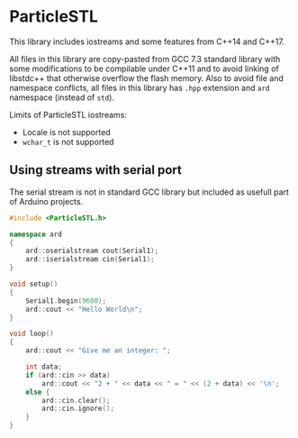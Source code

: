 # ParticleSTL

This library includes iostreams and some features from C++14 and C++17.

All files in this library are copy-pasted from GCC 7.3 standard library with some modifications to be compilable under C++11 and to avoid linking of libstdc++ that otherwise overflow the flash memory. Also to avoid file and namespace conflicts, all files in this library has `.hpp` extension and `ard` namespace (instead of `std`).

Limits of ParticleSTL iostreams:

* Locale is not supported
* `wchar_t` is not supported

## Using streams with serial port

The serial stream is not in standard GCC library but included as usefull part of Arduino projects.

```c++
#include <ParticleSTL.h>

namespace ard
{
    ard::oserialstream cout(Serial1);
    ard::iserialstream cin(Serial1);
}

void setup()
{
    Serial1.begin(9600);
    ard::cout << "Hello World\n";
}

void loop()
{
    ard::cout << "Give me an integer: ";

    int data;
    if (ard::cin >> data)
        ard::cout << "2 + " << data << " = " << (2 + data) << '\n';
    else {
        ard::cin.clear();
        ard::cin.ignore();
    }
}

```

